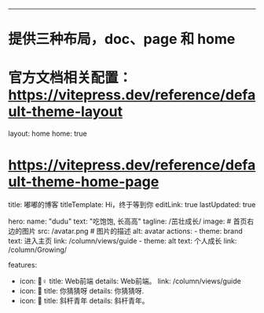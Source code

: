 ---
# 提供三种布局，doc、page 和 home
# 官方文档相关配置：https://vitepress.dev/reference/default-theme-layout
layout: home
home: true

# https://vitepress.dev/reference/default-theme-home-page
title: 嘟嘟的博客
titleTemplate: Hi，终于等到你
editLink: true
lastUpdated: true

hero:
  name: "dudu"
  text: "吃饱饱, 长高高"
  tagline: /茁壮成长/
  image:
      # 首页右边的图片
      src: /avatar.png
      # 图片的描述
      alt: avatar
  actions:
    - theme: brand
      text: 进入主页
      link: /column/views/guide
    - theme: alt
      text: 个人成长
      link: /column/Growing/
  
features:
  - icon: 🤹♀️
    title: Web前端
    details: Web前端。
    link: /column/views/guide
  - icon: 🌟
    title: 你猜猜呀
    details: 你猜猜呀.
  - icon: 🧩
    title: 斜杆青年
    details: 斜杆青年。

